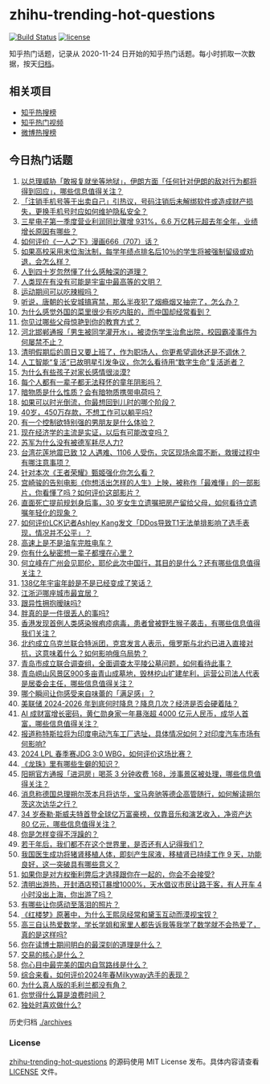 # zhihu-trending-hot-questions

[![Build Status](https://github.com/justjavac/zhihu-trending-hot-questions/workflows/ci/badge.svg?branch=master)](https://github.com/justjavac/zhihu-trending-hot-questions/actions)
[![license](https://img.shields.io/github/license/justjavac/zhihu-trending-hot-questions)](https://github.com/justjavac/zhihu-trending-hot-questions/blob/master/LICENSE)

知乎热门话题，记录从 2020-11-24
日开始的知乎热门话题。每小时抓取一次数据，按天[归档](./archives)。

## 相关项目

- [知乎热搜榜](https://github.com/justjavac/zhihu-trending-top-search)
- [知乎热门视频](https://github.com/justjavac/zhihu-trending-hot-video)
- [微博热搜榜](https://github.com/justjavac/weibo-trending-hot-search)

## 今日热门话题

<!-- BEGIN -->
<!-- 最后更新时间 Sat Apr 06 2024 04:18:45 GMT+0800 (China Standard Time) -->

1. [以总理威胁「敢报复就坐等地狱」，伊朗方面「任何针对伊朗的敌对行为都将得到回应」，哪些信息值得关注？](https://www.zhihu.com/question/651823200)
1. [「注销手机号等于出卖自己」引热议，号码注销后未解绑软件或造成财产损失，更换手机号时应如何维护隐私安全？](https://www.zhihu.com/question/651809525)
1. [三星电子第一季度营业利润同比骤增 931%，6.6 万亿韩元超去年全年，业绩增长原因有哪些？](https://www.zhihu.com/question/651753860)
1. [如何评价《一人之下》漫画666（707）话？](https://www.zhihu.com/question/651687535)
1. [如果高校采用末位淘汰制，每学年绩点排名后10％的学生将被强制留级或劝退，会怎么样？](https://www.zhihu.com/question/651128258)
1. [人到四十岁忽然懂了什么感触深的道理？](https://www.zhihu.com/question/639410716)
1. [人类现在有没有可能是宇宙中最高等的文明？](https://www.zhihu.com/question/275244312)
1. [运动期间可以吃辣椒吗？](https://www.zhihu.com/question/651830981)
1. [听说，唐朝的长安城搞宵禁，那么半夜犯了烟瘾烟又抽完了，怎么办？](https://www.zhihu.com/question/651044930)
1. [为什么感觉外国的菜里很少有吃内脏的，而中国却经常看到？](https://www.zhihu.com/question/643098546)
1. [你见过哪些父母惊艳到你的教育方式？](https://www.zhihu.com/question/264918610)
1. [河北邯郸通报「男生被同学灌开水」，被烫伤学生治愈出院，校园霸凌事件为何屡禁不止？](https://www.zhihu.com/question/651793668)
1. [清明假期后的周日又要上班了，作为职场人，你更希望调休还是不调休？](https://www.zhihu.com/question/651208000)
1. [人工智能“复活”已故明星引发争议，你怎么看待用“数字生命”复活逝者？](https://www.zhihu.com/question/651823067)
1. [为什么有些孩子对家长感情很淡漠?](https://www.zhihu.com/question/651852834)
1. [每个人都有一辈子都无法释怀的童年阴影吗？](https://www.zhihu.com/question/651764287)
1. [暗物质是什么性质？会有暗物质携带电荷吗？](https://www.zhihu.com/question/642625290)
1. [如果可以时光倒流，你最想回到儿时的哪个阶段？](https://www.zhihu.com/question/651766400)
1. [40岁，450万存款，不想工作可以躺平吗?](https://www.zhihu.com/question/651411791)
1. [有一个控制欲特别强的男朋友是什么体验？](https://www.zhihu.com/question/403693757)
1. [现在经济学的主流是实证，以后有可能改变吗？](https://www.zhihu.com/question/522398586)
1. [苏军为什么没有被德军耗尽人力?](https://www.zhihu.com/question/651666528)
1. [台湾花莲地震已致 12 人遇难、1106 人受伤，灾区现场余震不断，救援过程中有哪注意事项？](https://www.zhihu.com/question/651774896)
1. [针对本次《王者荣耀》甄姬强化你怎么看？](https://www.zhihu.com/question/634631468)
1. [宫崎骏的告别电影《你想活出怎样的人生》上映，被称作「最难懂」的一部影片，你看懂了吗？如何评价这部影片？](https://www.zhihu.com/question/651803867)
1. [直面死亡提前规划身后事，30 岁女生立遗嘱把房产留给父母，如何看待立遗嘱年轻化的现象？](https://www.zhihu.com/question/651674284)
1. [如何评价LCK记者Ashley Kang发文「DDos导致T1无法单排影响了选手表现，情况并不公平」？](https://www.zhihu.com/question/651771731)
1. [高速上是不是油车完胜电车？](https://www.zhihu.com/question/612068284)
1. [你有什么秘密想一辈子都埋在心里？](https://www.zhihu.com/question/308692374)
1. [何立峰在广州会见耶伦，耶伦此次中国行，其目的是什么？还有哪些信息值得关注？](https://www.zhihu.com/question/651803409)
1. [138亿年宇宙年龄是不是已经变成了笑话？](https://www.zhihu.com/question/647299271)
1. [江浙沪哪座城市最宜居？](https://www.zhihu.com/question/629414196)
1. [跟异性拥抱暧昧吗?](https://www.zhihu.com/question/650791492)
1. [胖真的是一件很丢人的事吗?](https://www.zhihu.com/question/525944677)
1. [香港发现首例人类感染猴疱疹病毒，患者曾被野生猴子袭击，有哪些信息值得我们关注？](https://www.zhihu.com/question/651816648)
1. [北约成立乌克兰联合特派团，克宫发言人表示，俄罗斯与北约已进入直接对抗，这意味着什么？如何影响俄乌局势？](https://www.zhihu.com/question/651745417)
1. [青岛市成立联合调查组，全面调查太平陵公墓问题，如何看待此事？](https://www.zhihu.com/question/651746331)
1. [青岛崂山风景区900多亩青山成墓地，毁林挖山扩建牟利，运营公司法人代表是居委会主任，哪些信息值得关注？](https://www.zhihu.com/question/651719174)
1. [哪个瞬间让你感受来自味蕾的「满足感」？](https://www.zhihu.com/question/642018108)
1. [美联储 2024-2026 年到底何时降息？降息几次？经济是否会硬着陆？](https://www.zhihu.com/question/649491848)
1. [AI 成财富增长密码，黄仁勋身家一年暴涨超 4000 亿元人民币，成华人首富，哪些信息值得关注？](https://www.zhihu.com/question/651719144)
1. [报道称特斯拉将为印度电动汽车工厂选址，具体情况如何？对印度汽车市场有何影响?](https://www.zhihu.com/question/651648214)
1. [2024 LPL 春季赛JDG 3:0 WBG，如何评价这场比赛？](https://www.zhihu.com/question/651805906)
1. [《龙珠》里有哪些生僻的知识？](https://www.zhihu.com/question/361519849)
1. [阳朔官方通报「进洞房」喝茶 3 分钟收费 168，涉事景区被处理，哪些信息值得关注？](https://www.zhihu.com/question/651648193)
1. [消息称德国总理朔尔茨本月将访华，宝马奔驰等德企高管随行，如何解读朔尔茨这次访华之行？](https://www.zhihu.com/question/651754159)
1. [34 岁泰勒·斯威夫特首登全球亿万富豪榜，仅靠音乐和演艺收入，净资产达 80 亿元，哪些信息值得关注？](https://www.zhihu.com/question/651648178)
1. [你是怎样变得不浮躁的？](https://www.zhihu.com/question/264122691)
1. [若干年后，我们都不在这个世界里，是否还有人记得我们？](https://www.zhihu.com/question/651808392)
1. [我国医生成功将猪肾移植人体，即刻产生尿液，移植肾已持续工作 9 天，功能良好，这一突破具有哪些意义？](https://www.zhihu.com/question/651719119)
1. [如果你是对方权衡利弊后才选择跟你在一起的，你会不会接受?](https://www.zhihu.com/question/458794028)
1. [清明出游热，开封酒店预订暴增1000%，天水倡议市民让路于客，有人开车 4 小时没出上海，你出游了吗？](https://www.zhihu.com/question/651756478)
1. [有哪些让你感动至落泪的照片？](https://www.zhihu.com/question/61028170)
1. [《红楼梦》原著中，为什么王熙凤经常和黛玉互动而漠视宝钗？](https://www.zhihu.com/question/499765041)
1. [高三自认热爱数学，学长学姐和家里人都告诉我等我学了数学就不会热爱了，真的是这样吗?](https://www.zhihu.com/question/651248197)
1. [你在读博士期间明白的最深刻的道理是什么？](https://www.zhihu.com/question/33336270)
1. [交易的核心是什么？](https://www.zhihu.com/question/556318718)
1. [你心目中最完美的国内自驾路线是什么？](https://www.zhihu.com/question/640078900)
1. [综合来看，如何评价2024年春Milkyway选手的表现？](https://www.zhihu.com/question/651726412)
1. [为什么真人版的毛利兰都没有角？](https://www.zhihu.com/question/286452082)
1. [你觉得什么算是浪费时间？](https://www.zhihu.com/question/648282070)
1. [独处时喜欢做什么?](https://www.zhihu.com/question/644813051)

<!-- END -->

历史归档 [./archives](./archives)

### License

[zhihu-trending-hot-questions](https://github.com/justjavac/zhihu-trending-hot-questions)
的源码使用 MIT License 发布。具体内容请查看 [LICENSE](./LICENSE) 文件。

